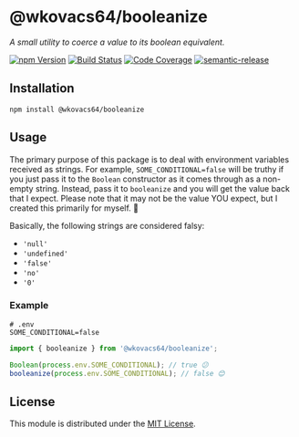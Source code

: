 # @wkovacs64/booleanize

_A small utility to coerce a value to its boolean equivalent._

[![npm Version][npm-image]][npm-url]
[![Build Status][ci-image]][ci-url]
[![Code Coverage][coverage-image]][coverage-url]
[![semantic-release][semantic-release-image]][semantic-release-url]

## Installation

```
npm install @wkovacs64/booleanize
```

## Usage

The primary purpose of this package is to deal with environment variables
received as strings. For example, `SOME_CONDITIONAL=false` will be truthy if you
just pass it to the `Boolean` constructor as it comes through as a non-empty
string. Instead, pass it to `booleanize` and you will get the value back that I
expect. Please note that it may not be the value YOU expect, but I created this
primarily for myself. 🙂

Basically, the following strings are considered falsy:

- `'null'`
- `'undefined'`
- `'false'`
- `'no'`
- `'0'`

### Example

```
# .env
SOME_CONDITIONAL=false
```

```ts
import { booleanize } from '@wkovacs64/booleanize';

Boolean(process.env.SOME_CONDITIONAL); // true 😕
booleanize(process.env.SOME_CONDITIONAL); // false 😊
```

## License

This module is distributed under the [MIT License][license].

[npm-image]:
  https://img.shields.io/npm/v/@wkovacs64/booleanize.svg?style=flat-square
[npm-url]: https://www.npmjs.com/package/@wkovacs64/booleanize
[ci-image]:
  https://img.shields.io/github/workflow/status/wKovacs64/booleanize/%F0%9F%A4%96%20CI/main?logo=github&style=flat-square
[ci-url]: https://github.com/wKovacs64/booleanize/actions?query=workflow%3Aci
[coverage-image]:
  https://img.shields.io/codecov/c/github/wKovacs64/booleanize/main.svg?style=flat-square
[coverage-url]: https://codecov.io/gh/wKovacs64/booleanize/branch/main
[semantic-release-image]:
  https://img.shields.io/badge/%20%20%F0%9F%93%A6%F0%9F%9A%80-semantic--release-e10079.svg?style=flat-square
[semantic-release-url]: https://github.com/semantic-release/semantic-release
[license]: https://github.com/wKovacs64/booleanize/tree/main/LICENSE
